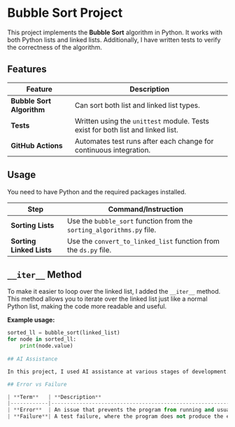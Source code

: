 # Bubble Sort Project

This project implements the **Bubble Sort** algorithm in Python. It works with both Python lists and linked lists. Additionally, I have written tests to verify the correctness of the algorithm.

## Features

| **Feature**                    | **Description**                                                        |
|---------------------------------|------------------------------------------------------------------------|
| **Bubble Sort Algorithm**       | Can sort both list and linked list types.                             |
| **Tests**                       | Written using the `unittest` module. Tests exist for both list and linked list. |
| **GitHub Actions**              | Automates test runs after each change for continuous integration.     |

## Usage

You need to have Python and the required packages installed.

| **Step**                        | **Command/Instruction**                                                |
|----------------------------------|------------------------------------------------------------------------|
| **Sorting Lists**                | Use the `bubble_sort` function from the `sorting_algorithms.py` file.   |
| **Sorting Linked Lists**         | Use the `convert_to_linked_list` function from the `ds.py` file.        |

## `__iter__` Method

To make it easier to loop over the linked list, I added the `__iter__` method. This method allows you to iterate over the linked list just like a normal Python list, making the code more readable and useful.

**Example usage:**

```python
sorted_ll = bubble_sort(linked_list)
for node in sorted_ll:
    print(node.value)
    
## AI Assistance

In this project, I used AI assistance at various stages of development. AI helped me write the algorithms and debug issues, making the code work correctly and more efficiently.

## Error vs Failure

| **Term**   | **Description**                                                                                   |
|------------|---------------------------------------------------------------------------------------------------|
| **Error**  | An issue that prevents the program from running and usually causes it to crash. For example, using the wrong data type. |
| **Failure**| A test failure, where the program does not produce the expected result. In this case, the program continues to run, but the tests do not pass. |
